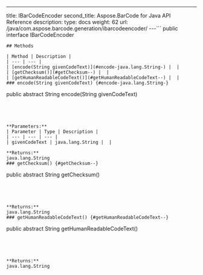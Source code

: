 ---
title: IBarCodeEncoder
second_title: Aspose.BarCode for Java API Reference
description: 
type: docs
weight: 62
url: /java/com.aspose.barcode.generation/ibarcodeencoder/
---```
public interface IBarCodeEncoder
```
## Methods

| Method | Description |
| --- | --- |
| [encode(String givenCodeText)](#encode-java.lang.String-) |  |
| [getChecksum()](#getChecksum--) |  |
| [getHumanReadableCodeText()](#getHumanReadableCodeText--) |  |
### encode(String givenCodeText) {#encode-java.lang.String-}
```
public abstract String encode(String givenCodeText)
```




**Parameters:**
| Parameter | Type | Description |
| --- | --- | --- |
| givenCodeText | java.lang.String |  |

**Returns:**
java.lang.String
### getChecksum() {#getChecksum--}
```
public abstract String getChecksum()
```




**Returns:**
java.lang.String
### getHumanReadableCodeText() {#getHumanReadableCodeText--}
```
public abstract String getHumanReadableCodeText()
```




**Returns:**
java.lang.String
